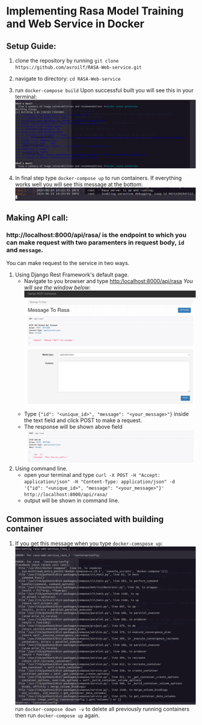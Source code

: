 # Implementing Rasa Model Training and Web Service in Docker

## Setup Guide:
1. clone the repository by running `git clone https://github.com/asroilf/RASA-Web-service.git`

2. navigate to directory: `cd RASA-Web-service`

3. run `docker-compose build`
 Upon successful built you will see this in your terminal:
![image](./success.png)

4. In final step type `docker-compose up` to run containers.
 If everything works well you will see this message at the bottom:
 ![image](./successUp.png)

## Making API call:

### http://localhost:8000/api/rasa/ is the endpoint to which you can make request with two paramenters in request body, `id` and `message`.

You can make request to the service in two ways. 
1. Using Django Rest Framework's default page.
    - Navigate to you browser and type [http:/localhost:8000/api/rasa](http:/localhost:8000/api/rasa)
     _You will see the window below:_
    ![image](./drfDefault.png)
    - Type `{"id": "<unique_id>", "message": "<your_message>"}` inside the text field and click POST to make a request.
    - The response will be shown above field
    ![img](./response.png)
2. Using command line.
    - open your terminal and type `curl -X POST -H "Accept: application/json" -H "Content-Type: application/json" -d '{"id": "<unique_id>", "message": "<your_message>"}' http://localhost:8000/api/rasa/` 
    - output will be shown in command line.

## Common issues associated with building container
1. If you get this message when you type `docker-comspose up`:
![img](./configError.png)
 run `docker-compose down -v` to delete all previously running containers then run `docker-compose up` again.
